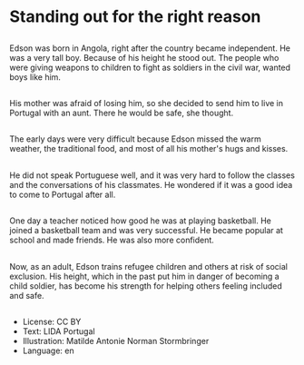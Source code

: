 # Standing out for the right reason

##
Edson was born in Angola, right after the country became independent. He was a very tall boy. Because of his height he stood out. The people who were giving weapons to children to fight as soldiers in the civil war, wanted boys like him.

##
His mother was afraid of losing him, so she decided to send him to live in Portugal with an aunt. There he would be safe, she thought.

##
The early days were very difficult because Edson missed the warm weather, the traditional food, and most of all his mother's hugs and kisses.

##
He did not speak Portuguese well, and it was very hard to follow the classes and the conversations of his classmates. He wondered if it was a good idea to come to Portugal after all.

##
One day a teacher noticed how good he was at playing basketball. He joined a basketball team and was very successful. He became popular at school and made friends. He was also more confident.

##
Now, as an adult, Edson trains refugee children and others at risk of social exclusion. His height, which in the past put him in danger of becoming a child soldier, has become his strength for helping others feeling included and safe.

##
* License: CC BY
* Text: LIDA Portugal
* Illustration: Matilde Antonie Norman Stormbringer
* Language: en
